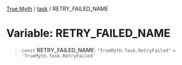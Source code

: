 [True Myth](../../index.md) / [task](../index.md) / RETRY\_FAILED\_NAME

# Variable: RETRY\_FAILED\_NAME

> `const` **RETRY\_FAILED\_NAME**: `"TrueMyth.Task.RetryFailed"` = `'TrueMyth.Task.RetryFailed'`
